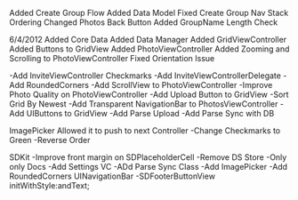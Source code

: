 Added Create Group Flow
Added Data Model
Fixed Create Group Nav Stack Ordering
Changed Photos Back Button
Added GroupName Length Check

6/4/2012
Added Core Data
Added Data Manager
Added GridViewController
Added Buttons to GridView
Added PhotoViewController
Added Zooming and Scrolling to PhotoViewController
Fixed Orientation Issue

-Add InviteViewController Checkmarks
-Add InviteViewControllerDelegate
-Add RoundedCorners
-Add ScrollView to PhotoViewController
-Improve Photo Quality on PhotoViewController
-Add Upload Button to GridView
-Sort Grid By Newest
-Add Transparent NavigationBar to PhotosViewController
-Add UIButtons to GridView
-Add Parse Upload
-Add Parse Sync with DB

ImagePicker
Allowed it to push to next Controller
-Change Checkmarks to Green
-Reverse Order


SDKit
-Improve front margin on SDPlaceholderCell
-Remove DS Store
-Only only Docs
-Add Settings VC
-ADd Parse Sync Class
-Add ImagePicker
-Add RoundedCorners UINavigationBar
-SDFooterButtonView initWithStyle:andText;